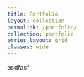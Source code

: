 ```yaml
---
title: Portfolio
layout: collection
permalink: /portfolio/
collection: portfolio
etries_layout: grid
classes: wide
---
```


asdfasf